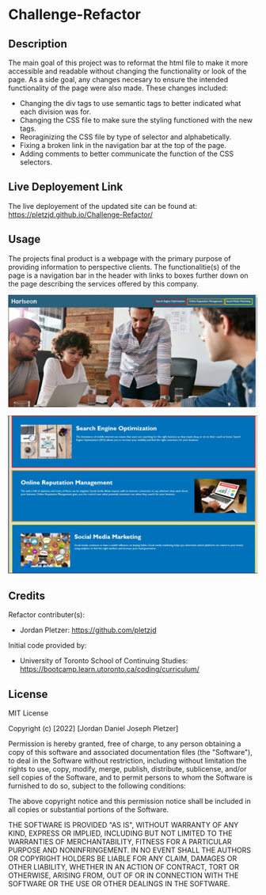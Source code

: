 # Challenge-Refactor
## Description

The main goal of this project was to reformat the html file to make it more accessible and readable without changing the functionality or look of the page. As a side goal, any changes necesary to ensure the intended functionality of the page were also made. These changes included:

- Changing the div tags to use semantic tags to better indicated what each division was for.
- Changing the CSS file to make sure the styling functioned with the new tags.
- Reoraginizing the CSS file by type of selector and alphabetically.
- Fixing a broken link in the navigation bar at the top of the page.
- Adding comments to better communicate the function of the CSS selectors.

## Live Deployement Link

The live deployement of the updated site can be found at: https://pletzjd.github.io/Challenge-Refactor/

## Usage

The projects final product is a webpage with the primary purpose of providing information to perspective clients. The functionalitie(s) of the page is a navigation bar in the header with links to boxes further down on the page describing the services offered by this company.


!["Nav bar=Search Engine Optimization :Red, Online Reputation Management: Orange, Social Media Marketing: Yellow"](assets/Images/Nav.jpg)

!["Content=Search Engine Optimization: Red, Online Reputation Management: Orange, Social Media Marketing: Yellow"](assets/Images/Content.jpg)

## Credits

Refactor contributer(s):
- Jordan Pletzer: https://github.com/pletzjd

Initial code provided by:
- University of Toronto School of Continuing Studies: https://bootcamp.learn.utoronto.ca/coding/curriculum/

## License

MIT License

Copyright (c) [2022] [Jordan Daniel Joseph Pletzer]

Permission is hereby granted, free of charge, to any person obtaining a copy
of this software and associated documentation files (the "Software"), to deal
in the Software without restriction, including without limitation the rights
to use, copy, modify, merge, publish, distribute, sublicense, and/or sell
copies of the Software, and to permit persons to whom the Software is
furnished to do so, subject to the following conditions:

The above copyright notice and this permission notice shall be included in all
copies or substantial portions of the Software.

THE SOFTWARE IS PROVIDED "AS IS", WITHOUT WARRANTY OF ANY KIND, EXPRESS OR
IMPLIED, INCLUDING BUT NOT LIMITED TO THE WARRANTIES OF MERCHANTABILITY,
FITNESS FOR A PARTICULAR PURPOSE AND NONINFRINGEMENT. IN NO EVENT SHALL THE
AUTHORS OR COPYRIGHT HOLDERS BE LIABLE FOR ANY CLAIM, DAMAGES OR OTHER
LIABILITY, WHETHER IN AN ACTION OF CONTRACT, TORT OR OTHERWISE, ARISING FROM,
OUT OF OR IN CONNECTION WITH THE SOFTWARE OR THE USE OR OTHER DEALINGS IN THE
SOFTWARE.